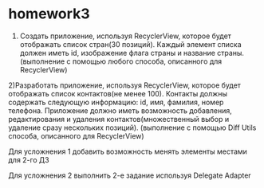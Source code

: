# homework3

1) Создать приложение, используя RecyclerView, которое будет отображать список стран(30 позиций). Каждый элемент списка должен иметь id,
изображение флага страны и название страны. (выполнение с помощью любого способа, описанного для RecyclerView)

2)Разработать приложение, используя RecyclerView, которое будет отображать список контактов(не менее 100). Контакты должны содержать следующую информацию:
id, имя, фамилия, номер телефона. Приложение должно иметь возможность добавления, редактирования и удаления контактов(множественный выбор и удаление сразу нескольких позиций). 
(выполнение с помощью Diff Utils способа, описанного для RecyclerView)

Для усложнения 1 добавить возможность менять элементы местами для 2-го ДЗ

Для усложнения 2 выполнить 2-е задание используя Delegate Adapter
